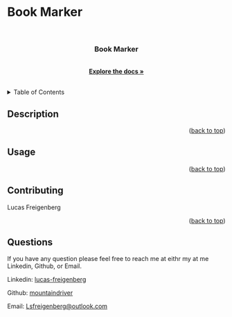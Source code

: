 # Book Marker

<!-- PROJECT LOGO -->
  <br />
  <div align="center">
        <a href="https://github.com/mountaindriver/Bookmarker">
        </a>
        <h3 align="center">Book Marker</h3>
        <p align="center">
        <br>
        <a href="https://github.com/mountaindriver/Bookmarker"><strong>Explore the docs »</strong></a>
        <br />
        <br />
        </p>
  </div>

  
  
  <!-- TABLE OF CONTENTS -->
  <details>
    <summary>Table of Contents</summary>
    <ol>
      <li><a href='#description'>Description</a></li>
      <li><a href='#usage'>Usage</a></li>
      <li><a href='#contributing'>Contributing</a></li>
      <li><a href='#questions'>Questions</a></li>
    </ol>
  </details>

  
  ## Description
  
  
  
  
  <p align="right">(<a href="#readme-top">back to top</a>)</p>

  ## Usage
  

  
  <p align="right">(<a href="#readme-top">back to top</a>)</p>
  
  
  ## Contributing
  
  Lucas Freigenberg
  
  <p align="right">(<a href="#readme-top">back to top</a>)</p>
  
  
  ## Questions
  
  If you have any question please feel free to reach me at eithr my at me Linkedin, Github, or Email.
  <p align="left">Linkedin: <a href="#https://www.linkedin.com/in/lucas-freigenberg-539338134/">lucas-freigenberg</a></p>
  <p align="left">Github: <a href="#https://github.com/mountaindriver">mountaindriver</a></p>
  <p align="left">Email: <a href="#Lsfreigenberg@outlook.com">Lsfreigenberg@outlook.com</a></p>